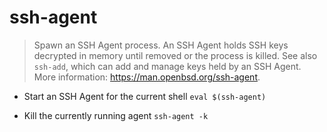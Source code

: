 # ssh-agent
> Spawn an SSH Agent process.
> An SSH Agent holds SSH keys decrypted in memory until removed or the process is killed.
> See also `ssh-add`, which can add and manage keys held by an SSH Agent.
> More information: <https://man.openbsd.org/ssh-agent>.

- Start an SSH Agent for the current shell
`eval $(ssh-agent)`

- Kill the currently running agent
`ssh-agent -k`
